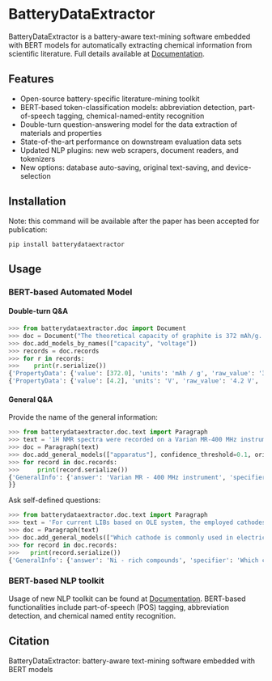 # BatteryDataExtractor
BatteryDataExtractor is a battery-aware text-mining software embedded with BERT models for automatically extracting chemical information from scientific literature. Full details available at [Documentation](https://batterydataextractor.readthedocs.io/en/latest/index.html).

## Features
   * Open-source battery-specific literature-mining toolkit
   * BERT-based token-classification models: abbreviation detection, part-of-speech tagging, chemical-named-entity recognition
   * Double-turn question-answering model for the data extraction of materials and properties
   * State-of-the-art performance on downstream evaluation data sets
   * Updated NLP plugins: new web scrapers, document readers, and tokenizers
   * New options: database auto-saving, original text-saving, and device-selection
   
## Installation 
Note: this command will be available after the paper has been accepted for publication:
```angular2html
pip install batterydataextractor
```

## Usage
### BERT-based Automated Model
#### Double-turn Q&A
```python
>>> from batterydataextractor.doc import Document
>>> doc = Document("The theoretical capacity of graphite is 372 mAh/g... In the case of LiFePO4 chemistry, the absolute maximum voltage is 4.2V per cell.")
>>> doc.add_models_by_names(["capacity", "voltage"])
>>> records = doc.records
>>> for r in records:
>>>    print(r.serialize())
{'PropertyData': {'value': [372.0], 'units': 'mAh / g', 'raw_value': '372 mAh / g', 'specifier': 'capacity', 'material': 'graphite', 'confidence_score': 0.6248}}
{'PropertyData': {'value': [4.2], 'units': 'V', 'raw_value': '4.2 V', 'specifier': 'voltage', 'material': 'LiFePO4', 'confidence_score': 0.6432}}
```

#### General Q&A
Provide the name of the general information:
```python
>>> from batterydataextractor.doc.text import Paragraph
>>> text = '1H NMR spectra were recorded on a Varian MR-400 MHz instrument.'
>>> doc = Paragraph(text)
>>> doc.add_general_models(["apparatus"], confidence_threshold=0.1, original_text=True)
>>> for record in doc.records:
>>>     print(record.serialize())
{'GeneralInfo': {'answer': 'Varian MR - 400 MHz instrument', 'specifier': 'apparatus', 'confidence_score': 0.5065, 'original_text': '1H NMR spectra were recorded on a Varian MR - 400 MHz instrument .'}}
}}
```
Ask self-defined questions:
```python
>>> from batterydataextractor.doc.text import Paragraph
>>> text = 'For current LIBs based on OLE system, the employed cathodes could be mainly divided into two categories: LCO is still very popular in the consumer electronics market and Ni-rich compounds have already taken a place in the electric vehicles where the Tesla LiNi0.8Co0.15Al0.05O2 (NCA) cathode is a good example.'
>>> doc = Paragraph(text)
>>> doc.add_general_models(["Which cathode is commonly used in electric vehicles?"], confidence_threshold=0.1, self_defined=True)
>>> for record in doc.records:
>>>   print(record.serialize())
{'GeneralInfo': {'answer': 'Ni - rich compounds', 'specifier': 'Which cathode is commonly used in electric vehicles?', 'confidence_score': 0.1489}}
```

### BERT-based NLP toolkit
Usage of new NLP toolkit can be found at [Documentation](https://batterydataextractor.readthedocs.io/en/latest/getting_started/natural_language_processing.html). BERT-based functionalities include part-of-speech (POS) tagging, abbreviation detection, and chemical named entity recognition.

## Citation

BatteryDataExtractor: battery-aware text-mining software embedded with BERT models
